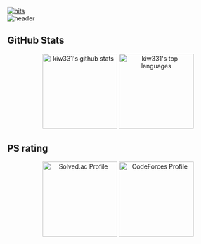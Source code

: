 [![hits](https://myhits.vercel.app/api/hit/https%3A%2F%2Fgithub.com%2Fkiw331?color=blue&label=hits&size=medium)](https://myhits.vercel.app)  
![header](https://capsule-render.vercel.app/api?type=waving&color=FAEBD7&height=250&text=🎉welcome🎉&fontColor=423B34&fontAlignY=37&animation=fadeIn&desc=kiw's%20GitHub%20Profile&descAlignY=55&descAlign=62)
## GitHub Stats
<p align="center">
  <img src="https://github-readme-stats.vercel.app/api?username=kiw331&show_icons=true" alt="kiw331's github stats" height="170px"/>
  <img src="https://github-readme-stats.vercel.app/api/top-langs/?username=kiw331&layout=compact" alt="kiw331's top languages" height="170px"/>
</p>

## PS rating
<div align="center">
  <img src="http://mazassumnida.wtf/api/v2/generate_badge?boj=colini" height="170" alt="Solved.ac Profile" />
  <img src="https://cf.leed.at?id=kiwi331" height="170" alt="CodeForces Profile" />
</div>


<!--
**kiw331/kiw331** is a ✨ _special_ ✨ repository because its `README.md` (this file) appears on your GitHub profile.

Here are some ideas to get you started:

- 🔭 I’m currently working on ...
- 🌱 I’m currently learning ...
- 👯 I’m looking to collaborate on ...
- 🤔 I’m looking for help with ...
- 💬 Ask me about ...
- 📫 How to reach me: ...
- 😄 Pronouns: ...
- ⚡ Fun fact: ...
-->
